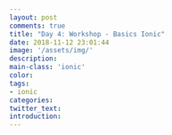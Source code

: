 ```yaml
---
layout: post
comments: true
title: "Day 4: Workshop - Basics Ionic"
date: 2018-11-12 23:01:44
image: '/assets/img/'
description:
main-class: 'ionic'
color:
tags:
- ionic
categories:
twitter_text:
introduction:
---
```

